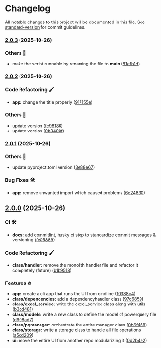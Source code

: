 # Changelog

All notable changes to this project will be documented in this file. See [standard-version](https://github.com/conventional-changelog/standard-version) for commit guidelines.

### [2.0.3](https://github.com/tks18/xl-pq-handler/compare/v2.0.2...v2.0.3) (2025-10-26)


### Others 🔧

* make the script runnable by renaming the file to __main__ ([81efb1d](https://github.com/tks18/xl-pq-handler/commit/81efb1dc2a75e2f9fef1c3ff526a7099e3ea3428))

### [2.0.2](https://github.com/tks18/xl-pq-handler/compare/v2.0.1...v2.0.2) (2025-10-26)


### Code Refactoring 🖌

* **app:** change the title properly ([917155e](https://github.com/tks18/xl-pq-handler/commit/917155edbf9c036069dd7c24b9a356a070116401))


### Others 🔧

* update version ([fc98186](https://github.com/tks18/xl-pq-handler/commit/fc981863e62e568e267ff0c5c1be2f2e44c04d6d))
* update version ([0b3400f](https://github.com/tks18/xl-pq-handler/commit/0b3400fa8d59974b9033ad19cc6ffb19a6fbbc1c))

### [2.0.1](https://github.com/tks18/xl-pq-handler/compare/v2.0.0...v2.0.1) (2025-10-26)


### Others 🔧

* update pyproject.toml version ([3e88e67](https://github.com/tks18/xl-pq-handler/commit/3e88e670b695ee48194b273f2cd7b46534fe665f))


### Bug Fixes 🛠

* **app:** remove unwanted import which caused problems ([6e24830](https://github.com/tks18/xl-pq-handler/commit/6e24830f9aea851aa383dcbc6c588c4053eee1d5))

## [2.0.0](https://github.com/tks18/xl-pq-handler/compare/v1.1.1...v2.0.0) (2025-10-26)


### CI 🛠

* **docs:** add commitlint, husky ci step to standardize commit messages & versioning ([fe05889](https://github.com/tks18/xl-pq-handler/commit/fe058891fd41a5a95579752f6b1cf77446a7ad96))


### Code Refactoring 🖌

* **class/handler:** remove the monolith handler file and refactor it completely (future) ([b1b9518](https://github.com/tks18/xl-pq-handler/commit/b1b951800fdff806fb13b4d792c0a1277daf0414))


### Features 🔥

* **app:** create a cli app that runs the UI from cmdline ([10388c4](https://github.com/tks18/xl-pq-handler/commit/10388c493fd3dccb601e73ab0b4f740d548af73a))
* **class/dependencies:** add a dependencyhandler class ([97c6859](https://github.com/tks18/xl-pq-handler/commit/97c685963e2f99c291f2e49056d4ada4e6a815c3))
* **class/excel_service:** write the excel_service class along with utils ([b3cd481](https://github.com/tks18/xl-pq-handler/commit/b3cd48198bf5725d301d4bd2555147971fe36502))
* **class/models:** write a new class to define the model of powerquery file ([d908ad7](https://github.com/tks18/xl-pq-handler/commit/d908ad760982bdb38b78d9c29787bf714c2d00c7))
* **class/pqmanager:** orchestrate the entire manager class ([0b6f468](https://github.com/tks18/xl-pq-handler/commit/0b6f468e816a04e936e4ee6002c99629009f5d03))
* **class/storage:** write a storage class to handle all file operations ([a5cd209](https://github.com/tks18/xl-pq-handler/commit/a5cd2090dc80ec5dbe938a7744fd43b96c4e9a75))
* **ui:** move the entire UI from another repo modularizing it ([0d2b4e2](https://github.com/tks18/xl-pq-handler/commit/0d2b4e23c1b213774839cf562194fdccf83faa27))

